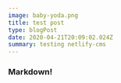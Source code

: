 ```yaml
---
image: baby-yoda.png
title: test post
type: blogPost
date: 2020-04-21T20:09:02.024Z
summary: testing netlify-cms
---
```


### Markdown!
